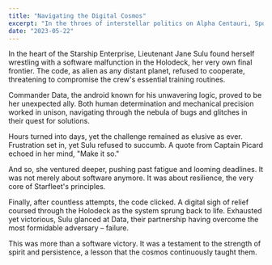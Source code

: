 ```yaml
---
title: "Navigating the Digital Cosmos"
excerpt: "In the throes of interstellar politics on Alpha Centauri, Spock confronts an inner turmoil leading him towards a personal journey of self-discovery."
date: "2023-05-22"
---
```



In the heart of the Starship Enterprise, Lieutenant Jane Sulu found herself wrestling with a software malfunction in the Holodeck, her very own final frontier. The code, as alien as any distant planet, refused to cooperate, threatening to compromise the crew's essential training routines.

Commander Data, the android known for his unwavering logic, proved to be her unexpected ally. Both human determination and mechanical precision worked in unison, navigating through the nebula of bugs and glitches in their quest for solutions.

Hours turned into days, yet the challenge remained as elusive as ever. Frustration set in, yet Sulu refused to succumb. A quote from Captain Picard echoed in her mind, "Make it so."

And so, she ventured deeper, pushing past fatigue and looming deadlines. It was not merely about software anymore. It was about resilience, the very core of Starfleet's principles.

Finally, after countless attempts, the code clicked. A digital sigh of relief coursed through the Holodeck as the system sprung back to life. Exhausted yet victorious, Sulu glanced at Data, their partnership having overcome the most formidable adversary – failure.

This was more than a software victory. It was a testament to the strength of spirit and persistence, a lesson that the cosmos continuously taught them.
